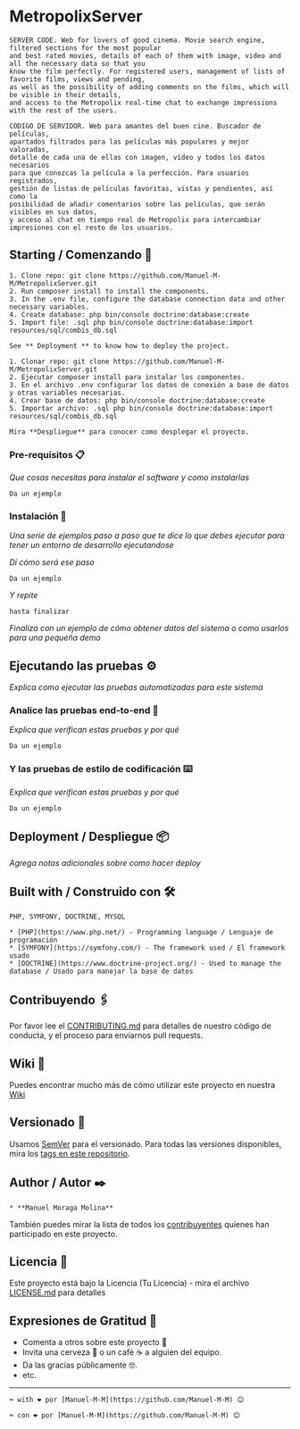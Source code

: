 # MetropolixServer

```
SERVER CODE. Web for lovers of good cinema. Movie search engine, filtered sections for the most popular  
and best rated movies, details of each of them with image, video and all the necessary data so that you  
know the film perfectly. For registered users, management of lists of favorite films, views and pending,  
as well as the possibility of adding comments on the films, which will be visible in their details,  
and access to the Metropolix real-time chat to exchange impressions with the rest of the users.
```
```
CÓDIGO DE SERVIDOR. Web para amantes del buen cine. Buscador de películas,  
apartados filtrados para las películas más populares y mejor valoradas,  
detalle de cada una de ellas con imagen, vídeo y todos los datos necesarios  
para que conozcas la película a la perfección. Para usuarios registrados,  
gestión de listas de películas favoritas, vistas y pendientes, así como la  
posibilidad de añadir comentarios sobre las películas, que serán visibles en sus datos,  
y acceso al chat en tiempo real de Metropolix para intercambiar impresiones con el resto de los usuarios. 
```

## Starting / Comenzando 🚀

```
1. Clone repo: git clone https://github.com/Manuel-M-M/MetropolixServer.git  
2. Run composer install to install the components. 
3. In the .env file, configure the database connection data and other necessary variables.  
4. Create database: php bin/console doctrine:database:create 
5. Import file: .sql php bin/console doctrine:database:import resources/sql/combis_db.sql
```
```
See ** Deployment ** to know how to deploy the project. 
```
```
1. Clonar repo: git clone https://github.com/Manuel-M-M/MetropolixServer.git  
2. Ejecutar composer install para instalar los componentes.  
3. En el archivo .env configurar los datos de conexión a base de datos y otras variables necesarias.  
4. Crear base de datos: php bin/console doctrine:database:create 
5. Importar archivo: .sql php bin/console doctrine:database:import resources/sql/combis_db.sql
```
```
Mira **Despliegue** para conocer como desplegar el proyecto.
```

### Pre-requisitos 📋

_Que cosas necesitas para instalar el software y como instalarlas_

```
Da un ejemplo
```

### Instalación 🔧

_Una serie de ejemplos paso a paso que te dice lo que debes ejecutar para tener un entorno de desarrollo ejecutandose_

_Dí cómo será ese paso_

```
Da un ejemplo
```

_Y repite_

```
hasta finalizar
```

_Finaliza con un ejemplo de cómo obtener datos del sistema o como usarlos para una pequeña demo_

## Ejecutando las pruebas ⚙️

_Explica como ejecutar las pruebas automatizadas para este sistema_

### Analice las pruebas end-to-end 🔩

_Explica que verifican estas pruebas y por qué_

```
Da un ejemplo
```

### Y las pruebas de estilo de codificación ⌨️

_Explica que verifican estas pruebas y por qué_

```
Da un ejemplo
```

## Deployment / Despliegue 📦

_Agrega notas adicionales sobre como hacer deploy_

## Built with / Construido con 🛠️

```
PHP, SYMFONY, DOCTRINE, MYSQL
```
```
* [PHP](https://www.php.net/) - Programming language / Lenguaje de programación 
* [SYMFONY](https://symfony.com/) - The framework used / El framework usado
* [DOCTRINE](https://www.doctrine-project.org/) - Used to manage the database / Usado para manejar la base de datos
```

## Contribuyendo 🖇️

Por favor lee el [CONTRIBUTING.md](https://gist.github.com/villanuevand/xxxxxx) para detalles de nuestro código de conducta, y el proceso para enviarnos pull requests.

## Wiki 📖

Puedes encontrar mucho más de cómo utilizar este proyecto en nuestra [Wiki](https://github.com/tu/proyecto/wiki)

## Versionado 📌

Usamos [SemVer](http://semver.org/) para el versionado. Para todas las versiones disponibles, mira los [tags en este repositorio](https://github.com/tu/proyecto/tags).

## Author / Autor ✒️

```
* **Manuel Moraga Molina**
``` 

También puedes mirar la lista de todos los [contribuyentes](https://github.com/your/project/contributors) quíenes han participado en este proyecto. 

## Licencia 📄

Este proyecto está bajo la Licencia (Tu Licencia) - mira el archivo [LICENSE.md](LICENSE.md) para detalles

## Expresiones de Gratitud 🎁

* Comenta a otros sobre este proyecto 📢
* Invita una cerveza 🍺 o un café ☕ a alguien del equipo. 
* Da las gracias públicamente 🤓.
* etc.



---
```
⌨️ with ❤️ por [Manuel-M-M](https://github.com/Manuel-M-M) 😊

⌨️ con ❤️ por [Manuel-M-M](https://github.com/Manuel-M-M) 😊
```
